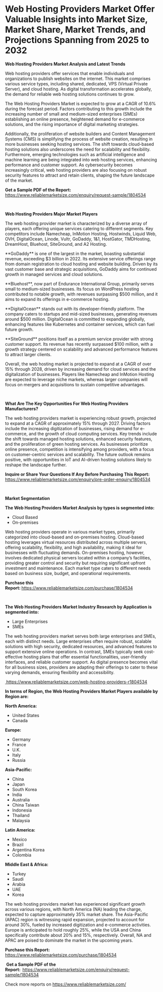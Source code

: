 <p><h1>Web Hosting Providers Market Offer Valuable Insights into Market Size, Market Share, Market Trends, and Projections Spanning from 2025 to 2032</h1></p><p><strong>Web Hosting Providers Market Analysis and Latest Trends</strong></p>
<p><p>Web hosting providers offer services that enable individuals and organizations to publish websites on the internet. This market comprises various service types, including shared, dedicated, VPS (Virtual Private Server), and cloud hosting. As digital transformation accelerates globally, the demand for reliable web hosting solutions continues to grow. </p><p>The Web Hosting Providers Market is expected to grow at a CAGR of 10.6% during the forecast period. Factors contributing to this growth include the increasing number of small and medium-sized enterprises (SMEs) establishing an online presence, heightened demand for e-commerce solutions, and the rising importance of digital marketing strategies. </p><p>Additionally, the proliferation of website builders and Content Management Systems (CMS) is simplifying the process of website creation, resulting in more businesses seeking hosting services. The shift towards cloud-based hosting solutions also underscores the need for scalability and flexibility. Furthermore, emerging technologies such as artificial intelligence and machine learning are being integrated into web hosting services, enhancing performance and customer support. As cybersecurity becomes increasingly critical, web hosting providers are also focusing on robust security features to attract and retain clients, shaping the future landscape of the market.</p></p>
<p><strong>Get a Sample PDF of the Report:&nbsp;</strong> <a href="https://www.reliablemarketsize.com/enquiry/request-sample/1804534?utm_campaign=2944&utm_medium=2&utm_source=Github&utm_content=ia&utm_term=09032025&utm_id=web-hosting-providers">https://www.reliablemarketsize.com/enquiry/request-sample/1804534</a></p>
<p>&nbsp;</p>
<p><strong>Web Hosting Providers Major Market Players</strong></p>
<p><p>The web hosting provider market is characterized by a diverse array of players, each offering unique services catering to different segments. Key competitors include Namecheap, InMotion Hosting, Hostwinds, Liquid Web, OVH, DigitalOcean, Linode, Vultr, GoDaddy, 1&1, HostGator, TMDHosting, DreamHost, Bluehost, SiteGround, and A2 Hosting.</p><p>**GoDaddy** is one of the largest in the market, boasting substantial revenue, exceeding $3 billion in 2022. Its extensive service offerings range from domain registration to cloud hosting and website building. Driven by its vast customer base and strategic acquisitions, GoDaddy aims for continued growth in managed services and cloud solutions.</p><p>**Bluehost**, now part of Endurance International Group, primarily serves small to medium-sized businesses. Its focus on WordPress hosting contributed to notable growth, with revenues surpassing $500 million, and it aims to expand its offerings in e-commerce hosting.</p><p>**DigitalOcean** stands out with its developer-friendly platform. The company caters to startups and mid-sized businesses, generating revenues around $500 million. DigitalOcean is committed to expanding globally, enhancing features like Kubernetes and container services, which can fuel future growth.</p><p>**SiteGround** positions itself as a premium service provider with strong customer support. Its revenue has recently surpassed $100 million, with a growth strategy centered on scalability and advanced performance features to attract larger clients.</p><p>Overall, the web hosting market is projected to expand at a CAGR of over 15% through 2028, driven by increasing demand for cloud services and the digitalization of businesses. Players like Namecheap and InMotion Hosting are expected to leverage niche markets, whereas larger companies will focus on mergers and acquisitions to sustain competitive advantages.</p></p>
<p>&nbsp;</p>
<p><strong>What Are The Key Opportunities For Web Hosting Providers Manufacturers?</strong></p>
<p><p>The web hosting providers market is experiencing robust growth, projected to expand at a CAGR of approximately 15% through 2027. Driving factors include the increasing digitization of businesses, rising demand for e-commerce, and the growth of cloud computing services. Key trends include the shift towards managed hosting solutions, enhanced security features, and the proliferation of green hosting services. As businesses prioritize online presence, competition is intensifying among providers, with a focus on customer-centric services and scalability. The future outlook remains positive, with opportunities in IoT and AI-driven hosting solutions likely to reshape the landscape further.</p></p>
<p><strong>Inquire or Share Your Questions If Any Before Purchasing This Report:</strong> <a href="https://www.reliablemarketsize.com/enquiry/pre-order-enquiry/1804534?utm_campaign=2944&utm_medium=2&utm_source=Github&utm_content=ia&utm_term=09032025&utm_id=web-hosting-providers">https://www.reliablemarketsize.com/enquiry/pre-order-enquiry/1804534</a></p>
<p>&nbsp;</p>
<p><strong>Market Segmentation</strong></p>
<p><strong>The Web Hosting Providers Market Analysis by types is segmented into:</strong></p>
<p><ul><li>Cloud Based</li><li>On-premises</li></ul></p>
<p><p>Web hosting providers operate in various market types, primarily categorized into cloud-based and on-premises hosting. Cloud-based hosting leverages virtual resources distributed across multiple servers, offering scalability, flexibility, and high availability, making it ideal for businesses with fluctuating demands. On-premises hosting, however, involves dedicated physical servers located within a company’s facilities, providing greater control and security but requiring significant upfront investment and maintenance. Each market type caters to different needs based on business size, budget, and operational requirements.</p></p>
<p><strong>Purchase this Report:&nbsp;</strong><a href="https://www.reliablemarketsize.com/purchase/1804534?utm_campaign=2944&utm_medium=2&utm_source=Github&utm_content=ia&utm_term=09032025&utm_id=web-hosting-providers">https://www.reliablemarketsize.com/purchase/1804534</a></p>
<p>&nbsp;</p>
<p><strong>The Web Hosting Providers Market Industry Research by Application is segmented into:</strong></p>
<p><ul><li>Large Enterprises</li><li>SMEs</li></ul></p>
<p><p>The web hosting providers market serves both large enterprises and SMEs, each with distinct needs. Large enterprises often require robust, scalable solutions with high security, dedicated resources, and advanced features to support extensive online operations. In contrast, SMEs typically seek cost-effective hosting plans that offer essential functionalities, user-friendly interfaces, and reliable customer support. As digital presence becomes vital for all business sizes, providers are adapting their offerings to cater to these varying demands, ensuring flexibility and accessibility.</p></p>
<p><a href="https://www.reliablemarketsize.com/web-hosting-providers-r1804534?utm_campaign=2944&utm_medium=2&utm_source=Github&utm_content=ia&utm_term=09032025&utm_id=web-hosting-providers">&nbsp;https://www.reliablemarketsize.com/web-hosting-providers-r1804534</a></p>
<p><strong>In terms of Region, the Web Hosting Providers Market Players available by Region are:</strong></p>
<p>
    <p> <strong> North America: </strong>
        <ul>
            <li>United States</li>
            <li>Canada</li>
        </ul>
        </p> 
    <p> <strong> Europe: </strong>
        <ul>
            <li>Germany</li>
            <li>France</li>
            <li>U.K.</li>
            <li>Italy</li>
            <li>Russia</li>
        </ul>
        </p> 
    <p> <strong> Asia-Pacific: </strong>
        <ul>
            <li>China</li>
            <li>Japan</li>
            <li>South Korea</li>
            <li>India</li>
            <li>Australia</li>
            <li>China Taiwan</li>
            <li>Indonesia</li>
            <li>Thailand</li>
            <li>Malaysia</li>
        </ul>
        </p> 
    <p> <strong> Latin America: </strong>
        <ul>
            <li>Mexico</li>
            <li>Brazil</li>
            <li>Argentina Korea</li>
            <li>Colombia</li>
        </ul>
        </p> 
    <p> <strong> Middle East & Africa: </strong>
        <ul>
            <li>Turkey</li>
            <li>Saudi</li>
            <li>Arabia</li>
            <li>UAE</li>
            <li>Korea</li>
        </ul>
    </p>
    </p>
<p><p>The web hosting providers market has experienced significant growth across various regions, with North America (NA) leading the charge, expected to capture approximately 35% market share. The Asia-Pacific (APAC) region is witnessing rapid expansion, projected to account for around 30%, fueled by increased digitization and e-commerce activities. Europe is anticipated to hold roughly 25%, while the USA and China specifically contribute about 20% and 15%, respectively. Overall, NA and APAC are poised to dominate the market in the upcoming years.</p></p>
<p><strong>Purchase this Report: </strong><a href="https://www.reliablemarketsize.com/purchase/1804534?utm_campaign=2944&utm_medium=2&utm_source=Github&utm_content=ia&utm_term=09032025&utm_id=web-hosting-providers">https://www.reliablemarketsize.com/purchase/1804534</a></p>
<p>&nbsp;<strong>Get a Sample PDF of the Report:&nbsp;&nbsp;</strong><a href="https://www.reliablemarketsize.com/enquiry/request-sample/1804534?utm_campaign=2944&utm_medium=2&utm_source=Github&utm_content=ia&utm_term=09032025&utm_id=web-hosting-providers">https://www.reliablemarketsize.com/enquiry/request-sample/1804534</a></p>
<p><strong></strong></p>
<p>Check more reports on <a href="https://www.reliablemarketsize.com/?utm_campaign=2944&utm_medium=2&utm_source=Github&utm_content=ia&utm_term=09032025&utm_id=web-hosting-providers">https://www.reliablemarketsize.com/</a></p>